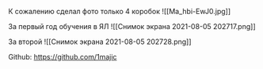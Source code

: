 К сожалению сделал фото только 4 коробок
![[Ma_hbi-EwJ0.jpg]]

За первый год обучения в ЯЛ
![[Снимок экрана 2021-08-05 202717.png]]

За второй
![[Снимок экрана 2021-08-05 202728.png]]

Github: https://github.com/1majic

